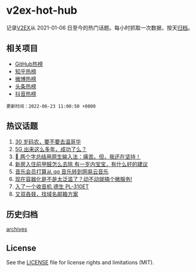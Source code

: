 # v2ex-hot-hub

 记录[V2EX](https://www.v2ex.com/)从 2021-01-06 日至今的热门话题。每小时抓取一次数据，按天[归档](archives)。
 
 ## 相关项目

- [GitHub热榜](https://github.com/snaildev/github-hot-hub)
- [知乎热榜](https://github.com/snaildev/zhihu-hot-hub)
- [微博热榜](https://github.com/snaildev/weibo-hot-hub)
- [头条热榜](https://github.com/snaildev/toutiao-hot-hub)
- [抖音热榜](https://github.com/snaildev/douyin-hot-hub)


 `更新时间：2022-06-23 11:00:50 +0800`

## 热议话题

1. [30 岁码农，要不要去温哥华](https://www.v2ex.com/t/861313)
1. [5G 出来这么多年，成功了么？](https://www.v2ex.com/t/861419)
1. [ 两个字总结用原生输入法：痛苦。但，我还在坚持！](https://www.v2ex.com/t/861381)
1. [新房入住前甲醛怎么去除 有一岁内宝宝，有什么好的建议](https://www.v2ex.com/t/861323)
1. [音乐会员打算从 qq 音乐转到网易云音乐](https://www.v2ex.com/t/861350)
1. [现在容器化是不是太泛滥了？动不动就搞个微服务!](https://www.v2ex.com/t/861418)
1. [入了一个收音机 德生 PL-310ET](https://www.v2ex.com/t/861477)
1. [又双叒叕，找域名邮箱方案](https://www.v2ex.com/t/861356)

## 历史归档

[archives](archives)

## License

See the [LICENSE](LICENSE) file for license rights and limitations (MIT).
